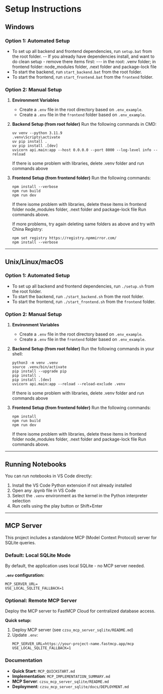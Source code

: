 # Setup Instructions

## Windows

### Option 1: Automated Setup
- To set up all backend and frontend dependencies, run `setup.bat` from the root folder.
-- If you already have dependencies install, and want to do clean setup - remove there items first:
--- in the root: .venv folder; in frontend folder: node_modules folder, .next folder and package-lock file
- To start the backend, run `start_backend.bat` from the root folder.
- To start the frontend, run `start_frontend.bat` from the `frontend` folder.

### Option 2: Manual Setup
1. **Environment Variables**
   - Create a `.env` file in the root directory based on `.env_example`.
   - Create a `.env` file in the `frontend` folder based on `.env_example`.
2. **Backend Setup (from root folder)**
   Run the following commands in CMD:
   ```
   uv venv --python 3.11.9
   .venv\Scripts\activate
   uv pip install .
   uv pip install .[dev]
   uvicorn api.main:app --host 0.0.0.0 --port 8000 --log-level info --reload
   ```
   
   If there is some problem with libraries, delete .venv folder and run commands above
   
3. **Frontend Setup (from frontend folder)**
   Run the following commands:
   ```
   npm install --verbose
   npm run build
   npm run dev
   ```

   If there isome problem with libraries, delete these items in frontend folder
   node_modules folder, .next folder and package-lock file
   Run commands above.
   
   If more problems, try again deleting same folders as above and try with China Registry:
   
   ```
   npm set registry https://registry.npmmirror.com/
   npm install --verbose
   ```

---

## Unix/Linux/macOS

### Option 1: Automated Setup
- To set up all backend and frontend dependencies, run `./setup.sh` from the root folder.
- To start the backend, run `./start_backend.sh` from the root folder.
- To start the frontend, run `./start_frontend.sh` from the `frontend` folder.

### Option 2: Manual Setup
1. **Environment Variables**
   - Create a `.env` file in the root directory based on `.env_example`.
   - Create a `.env` file in the `frontend` folder based on `.env_example`.
2. **Backend Setup (from root folder)**
   Run the following commands in your shell:
   ```
   python3 -m venv .venv
   source .venv/bin/activate
   pip install --upgrade pip
   pip install .
   pip install .[dev]
   uvicorn api.main:app --reload --reload-exclude .venv
   ```
   
   If there is some problem with libraries, delete .venv folder and run commands above
   
3. **Frontend Setup (from frontend folder)**
   Run the following commands:
   ```
   npm install
   npm run build
   npm run dev
   ```

   If there isome problem with libraries, delete these items in frontend folder
   node_modules folder, .next folder and package-lock file
   Run commands above.
---

## Running Notebooks
You can run notebooks in VS Code directly:

1. Install the VS Code Python extension if not already installed
2. Open any .ipynb file in VS Code
3. Select the `.venv` environment as the kernel in the Python interpreter selection
4. Run cells using the play button or Shift+Enter

---

## MCP Server

This project includes a standalone MCP (Model Context Protocol) server for SQLite queries.

### Default: Local SQLite Mode

By default, the application uses local SQLite - no MCP server needed.

**`.env` configuration:**
```env
MCP_SERVER_URL=
USE_LOCAL_SQLITE_FALLBACK=1
```

### Optional: Remote MCP Server

Deploy the MCP server to FastMCP Cloud for centralized database access.

**Quick setup:**

1. Deploy MCP server (see `czsu_mcp_server_sqlite/README.md`)
2. Update `.env`:
   ```env
   MCP_SERVER_URL=https://your-project-name.fastmcp.app/mcp
   USE_LOCAL_SQLITE_FALLBACK=1
   ```

### Documentation

- **Quick Start**: `MCP_QUICKSTART.md`
- **Implementation**: `MCP_IMPLEMENTATION_SUMMARY.md`
- **MCP Server**: `czsu_mcp_server_sqlite/README.md`
- **Deployment**: `czsu_mcp_server_sqlite/docs/DEPLOYMENT.md`

